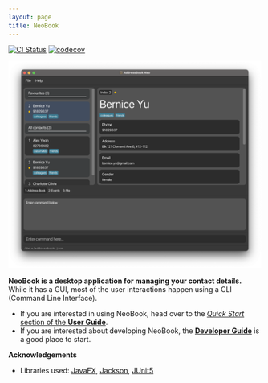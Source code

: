 ```yaml
---
layout: page
title: NeoBook
---
```


[![CI Status](https://github.com/AY2223S2-CS2103T-F12-3/tp/workflows/Java%20CI/badge.svg)](https://github.com/AY2223S2-CS2103T-F12-3/tp/actions)
[![codecov](https://codecov.io/gh/AY2223S2-CS2103T-F12-3/tp/branch/master/graph/badge.svg)](https://codecov.io/gh/AY2223S2-CS2103T-F12-3/tp)

![Ui](images/Ui.png)

**NeoBook is a desktop application for managing your contact details.** While it has a GUI, most of the user interactions happen using a CLI (Command Line Interface).

* If you are interested in using NeoBook, head over to the [_Quick Start_ section of the **User Guide**](UserGuide.html#quick-start).
* If you are interested about developing NeoBook, the [**Developer Guide**](DeveloperGuide.html) is a good place to start.


**Acknowledgements**

* Libraries used: [JavaFX](https://openjfx.io/), [Jackson](https://github.com/FasterXML/jackson), [JUnit5](https://github.com/junit-team/junit5)
